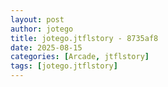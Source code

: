 ```yaml
---
layout: post
author: jotego
title: jotego.jtflstory - 8735af8
date: 2025-08-15
categories: [Arcade, jtflstory]
tags: [jotego.jtflstory]
---
```


